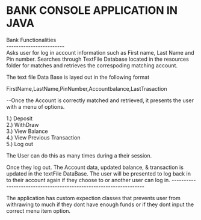 # BANK CONSOLE APPLICATION IN JAVA<br/>

Bank Functionalities <br/>
------------------------<br/>
Asks user for log in account information such as First name, Last Name and Pin number. Searches through TextFile Database located in the resources folder for matches and retrieves the correspoding matching account. <br/>

The text file Data Base is layed out in the following format<br/>

FirstName,LastName,PinNumber,Accountbalance,LastTrasaction<br/>

--Once the Account is correctly matched and retrieved, it presents the user with a menu of options.

1.) Deposit<br/>
2.) WithDraw<br/> 
3.) View Balance<br/>
4.) View Previous Transaction<br/>
5.) Log out<br/>

The User can do this as many times during a their session. 

Once they log out. The Account data, updated balance, & transaction is updated in the textFile DataBase.
The user will be presented to log back in to their account again if they choose to or another user can log in.
-------------------------------------------------------------------<br/>

The application has custom expection classes that prevents user from withrawing to much if they dont have enough funds or if they dont input the correct menu item option.



